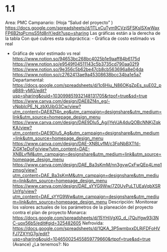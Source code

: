 # 1.1

Area: PMC
Campanario: (Hoja “Salud del proyecto” ) https://docs.google.com/spreadsheets/d/1TLxCuTym9CVzjSFSKslSXwWaxFP6B2tqPcmsS5fd8nY/edit?usp=sharing
Las gráficas están a la derecha de la tabla
Con qué cubres esta subpráctica: - Gráfica de costo estimado vs real
- Gráfica de valor estimado vs real
https://www.notion.so/94653bc268bc4025b1e9aaff84b6175d 
https://www.notion.so/e9549f04511143c5b3735cd790aa02f9 
https://www.notion.so/9e356c5b62be47cb8cb563696a8e04da
https://www.notion.so/c2762413ae9a45308638bcc34ba1e5a7
Departamental: https://docs.google.com/spreadsheets/d/1c6Hiu_N86OKgZpEs_suE02_pqB89-yMG/edit?usp=sharing&ouid=103099851932148131705&rtpof=true&sd=true
https://www.canva.com/design/DAE8Zf4n_eg/-vNpbIcPE_N_zbXUibG3Cw/view?utm_content=DAE8Zf4n_eg&utm_campaign=designshare&utm_medium=link&utm_source=homepage_design_menu
https://www.canva.com/design/DAE9DIu5_Ag/jYeVJA4duQOBcNNKjZqkKA/view?utm_content=DAE9DIu5_Ag&utm_campaign=designshare&utm_medium=link&utm_source=homepage_design_menu
https://www.canva.com/design/DAE-XNBLvfM/c3FpNbBXTfd-ZiGK1eDoFg/view?utm_content=DAE-XNBLvfM&utm_campaign=designshare&utm_medium=link&utm_source=homepage_design_menu
https://www.canva.com/design/DAE_Ba3sKmM/nn3gywCxFwQEp4Lmp1zmsg/view?utm_content=DAE_Ba3sKmM&utm_campaign=designshare&utm_medium=link&utm_source=homepage_design_menu
https://www.canva.com/design/DAE_sYYG9Ww/7Z0UyPuLTUEaVqbXSRUnYg/view?utm_content=DAE_sYYG9Ww&utm_campaign=designshare&utm_medium=link&utm_source=homepage_design_menu
Descripción: Monitorear los valores actuales de los parámetros de la planeación del proyecto contra el plan de proyecto
Monarca: https://docs.google.com/spreadsheets/d/15YHiVgXG_d_j7QuYgw93j3NC-uox56b5/edit#gid=325482605
Nefrovida: https://docs.google.com/spreadsheets/d/1QKA_3P5wmbxxDLRjFDFoHVFJ7ZXYtG7g/edit?usp=sharing&ouid=104650025455859779660&rtpof=true&sd=true (Avance)
¿La tenemos?: No